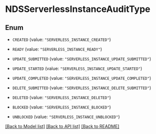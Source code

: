 # NDSServerlessInstanceAuditType

## Enum


* `CREATED` (value: `"SERVERLESS_INSTANCE_CREATED"`)

* `READY` (value: `"SERVERLESS_INSTANCE_READY"`)

* `UPDATE_SUBMITTED` (value: `"SERVERLESS_INSTANCE_UPDATE_SUBMITTED"`)

* `UPDATE_STARTED` (value: `"SERVERLESS_INSTANCE_UPDATE_STARTED"`)

* `UPDATE_COMPLETED` (value: `"SERVERLESS_INSTANCE_UPDATE_COMPLETED"`)

* `DELETE_SUBMITTED` (value: `"SERVERLESS_INSTANCE_DELETE_SUBMITTED"`)

* `DELETED` (value: `"SERVERLESS_INSTANCE_DELETED"`)

* `BLOCKED` (value: `"SERVERLESS_INSTANCE_BLOCKED"`)

* `UNBLOCKED` (value: `"SERVERLESS_INSTANCE_UNBLOCKED"`)


[[Back to Model list]](../README.md#documentation-for-models) [[Back to API list]](../README.md#documentation-for-api-endpoints) [[Back to README]](../README.md)


